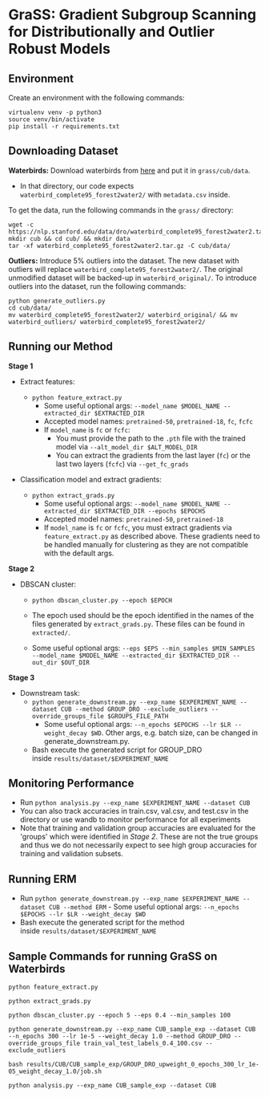 # GraSS: Gradient Subgroup Scanning for Distributionally and Outlier Robust Models


## Environment

Create an environment with the following commands:
```
virtualenv venv -p python3
source venv/bin/activate
pip install -r requirements.txt
```

## Downloading Dataset

**Waterbirds:** Download waterbirds from [here](https://nlp.stanford.edu/data/dro/waterbird_complete95_forest2water2.tar.gz) and put it in `grass/cub/data`.
  - In that directory, our code expects `waterbird_complete95_forest2water2/` with `metadata.csv` inside.

To get the data, run the following commands in the `grass/` directory:

```
wget -c https://nlp.stanford.edu/data/dro/waterbird_complete95_forest2water2.tar.gz
mkdir cub && cd cub/ && mkdir data
tar -xf waterbird_complete95_forest2water2.tar.gz -C cub/data/
```

**Outliers:** Introduce 5% outliers into the dataset. The new dataset with outliers will replace `waterbird_complete95_forest2water2/`. The original unmodified dataset will be backed-up in `waterbird_original/`.
To introduce outliers into the dataset, run the following commands:

```
python generate_outliers.py
cd cub/data/
mv waterbird_complete95_forest2water2/ waterbird_original/ && mv waterbird_outliers/ waterbird_complete95_forest2water2/
```

## **Running our Method**

**Stage 1**
- Extract features:
    - `python feature_extract.py`
        - Some useful optional args: `--model_name $MODEL_NAME --extracted_dir $EXTRACTED_DIR`
        - Accepted model names: `pretrained-50`, `pretrained-18`, `fc`, `fcfc`
        - If `model_name` is `fc` or `fcfc`:
            - You must provide the path to the `.pth` file with the trained model via `--alt_model_dir $ALT_MODEL_DIR`
            - You can extract the gradients from the last layer (`fc`) or the last two layers (`fcfc`) via `--get_fc_grads`
    
- Classification model and extract gradients:
    - `python extract_grads.py`
        - Some useful optional args: `--model_name $MODEL_NAME --extracted_dir $EXTRACTED_DIR --epochs $EPOCHS`
        - Accepted model names: `pretrained-50`, `pretrained-18`
        - If `model_name` is `fc` or `fcfc`, you must extract gradients via `feature_extract.py` as described above. These gradients need to be handled manually for clustering as they are not compatible with the default args.
        
**Stage 2**
- DBSCAN cluster:
    - `python dbscan_cluster.py --epoch $EPOCH`
    - The epoch used should be the epoch identified in the names of the files generated by `extract_grads.py`. These files can be found in `extracted/`.
    
    - Some useful optional args: `--eps $EPS --min_samples $MIN_SAMPLES --model_name $MODEL_NAME --extracted_dir $EXTRACTED_DIR --out_dir $OUT_DIR`
        
**Stage 3**
- Downstream task:
    - `python generate_downstream.py --exp_name $EXPERIMENT_NAME --dataset CUB --method GROUP_DRO --exclude_outliers --override_groups_file $GROUPS_FILE_PATH`
        - Some useful optional args: `--n_epochs $EPOCHS --lr $LR --weight_decay $WD`. Other args, e.g. batch size, can be changed in generate_downstream.py.
    - Bash execute the generated script for GROUP_DRO inside `results/dataset/$EXPERIMENT_NAME`

## Monitoring Performance

- Run `python analysis.py --exp_name $EXPERIMENT_NAME --dataset CUB`
- You can also track accuracies in train.csv, val.csv, and test.csv in the directory or use wandb to monitor performance for all experiments
- Note that training and validation group accuracies are evaluated for the 'groups' which were identified in *Stage 2*. These are not the true groups and thus we do not necessarily 
expect to see high group accuracies for training and validation subsets.


## Running ERM
- Run `python generate_downstream.py --exp_name $EXPERIMENT_NAME --dataset CUB --method ERM`
        - Some useful optional args: `--n_epochs $EPOCHS --lr $LR --weight_decay $WD`
- Bash execute the generated script for the method inside `results/dataset/$EXPERIMENT_NAME`

## Sample Commands for running GraSS on Waterbirds

```
python feature_extract.py

python extract_grads.py

python dbscan_cluster.py --epoch 5 --eps 0.4 --min_samples 100

python generate_downstream.py --exp_name CUB_sample_exp --dataset CUB --n_epochs 300 --lr 1e-5 --weight_decay 1.0 --method GROUP_DRO --override_groups_file train_val_test_labels_0.4_100.csv --exclude_outliers

bash results/CUB/CUB_sample_exp/GROUP_DRO_upweight_0_epochs_300_lr_1e-05_weight_decay_1.0/job.sh

python analysis.py --exp_name CUB_sample_exp --dataset CUB
```
